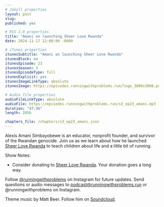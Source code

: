 ```yaml
---
# Jekyll properties
layout: post
slug:
published: yes

# RSS 2.0 properties
title: "Amani on launching Sheer Love Rwanda"
date: 2024-11-17 12:00:00 -0600

# iTunes properties
itunesSubtitle: "Amani on launching Sheer Love Rwanda"
itunesBlock: no
itunesEpisode: 23
itunesSeason: 3
itunesEpisodeType: full
itunesExplicit: yes
itunesImageLinkType: absolute
itunesImage: https://episodes.runningwithproblems.run/logo_3000x3000.png

# Audio file properties
audioFileLinkType: absolute
audioFile: https://episodes.runningwithproblems.run/s3_ep23_amani.mp3
duration: "47:36"
length: 2856

chapters_file: /chapters/s3_ep23_amani.json
---
```


Alexis Amani Simbayobewe is an educator, nonprofit founder, and survivor of the Rwandan genocide. Join us as we learn about how he launched [Sheer Love Rwanda](https://www.sheer-love-rwanda.org/) to teach children about life and a little bit of running.

Show Notes:
- Consider donating to [Sheer Love Rwanda](https://www.sheer-love-rwanda.org/). Your donation goes a long way.

Follow [@runningwithproblems](https://www.instagram.com/runningwithproblems/) on Instagram for future updates. Send questions or audio messages to podcast@runningwithproblems.run or @runningwithproblems on Instagram.

Theme music by Matt Beer. Follow him on [Soundcloud](https://soundcloud.com/mattbeermusic).
